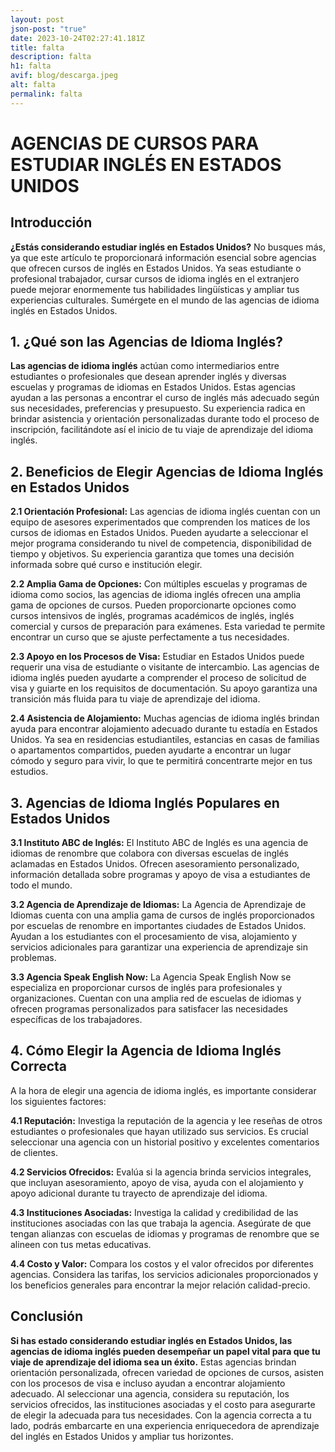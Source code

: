 ```yaml
---
layout: post
json-post: "true"
date: 2023-10-24T02:27:41.181Z
title: falta
description: falta
h1: falta
avif: blog/descarga.jpeg
alt: falta
permalink: falta
---
```

# AGENCIAS DE CURSOS PARA ESTUDIAR INGLÉS EN ESTADOS UNIDOS

## Introducción

**¿Estás considerando estudiar inglés en Estados Unidos?** No busques más, ya que este artículo te proporcionará información esencial sobre agencias que ofrecen cursos de inglés en Estados Unidos. Ya seas estudiante o profesional trabajador, cursar cursos de idioma inglés en el extranjero puede mejorar enormemente tus habilidades lingüísticas y ampliar tus experiencias culturales. Sumérgete en el mundo de las agencias de idioma inglés en Estados Unidos.

## 1. ¿Qué son las Agencias de Idioma Inglés?

**Las agencias de idioma inglés** actúan como intermediarios entre estudiantes o profesionales que desean aprender inglés y diversas escuelas y programas de idiomas en Estados Unidos. Estas agencias ayudan a las personas a encontrar el curso de inglés más adecuado según sus necesidades, preferencias y presupuesto. Su experiencia radica en brindar asistencia y orientación personalizadas durante todo el proceso de inscripción, facilitándote así el inicio de tu viaje de aprendizaje del idioma inglés.

## 2. Beneficios de Elegir Agencias de Idioma Inglés en Estados Unidos

**2.1 Orientación Profesional:** Las agencias de idioma inglés cuentan con un equipo de asesores experimentados que comprenden los matices de los cursos de idiomas en Estados Unidos. Pueden ayudarte a seleccionar el mejor programa considerando tu nivel de competencia, disponibilidad de tiempo y objetivos. Su experiencia garantiza que tomes una decisión informada sobre qué curso e institución elegir.



**2.2 Amplia Gama de Opciones:** Con múltiples escuelas y programas de idioma como socios, las agencias de idioma inglés ofrecen una amplia gama de opciones de cursos. Pueden proporcionarte opciones como cursos intensivos de inglés, programas académicos de inglés, inglés comercial y cursos de preparación para exámenes. Esta variedad te permite encontrar un curso que se ajuste perfectamente a tus necesidades.



**2.3 Apoyo en los Procesos de Visa:** Estudiar en Estados Unidos puede requerir una visa de estudiante o visitante de intercambio. Las agencias de idioma inglés pueden ayudarte a comprender el proceso de solicitud de visa y guiarte en los requisitos de documentación. Su apoyo garantiza una transición más fluida para tu viaje de aprendizaje del idioma.



**2.4 Asistencia de Alojamiento:** Muchas agencias de idioma inglés brindan ayuda para encontrar alojamiento adecuado durante tu estadía en Estados Unidos. Ya sea en residencias estudiantiles, estancias en casas de familias o apartamentos compartidos, pueden ayudarte a encontrar un lugar cómodo y seguro para vivir, lo que te permitirá concentrarte mejor en tus estudios.

## 3. Agencias de Idioma Inglés Populares en Estados Unidos

**3.1 Instituto ABC de Inglés:** El Instituto ABC de Inglés es una agencia de idiomas de renombre que colabora con diversas escuelas de inglés aclamadas en Estados Unidos. Ofrecen asesoramiento personalizado, información detallada sobre programas y apoyo de visa a estudiantes de todo el mundo.



**3.2 Agencia de Aprendizaje de Idiomas:** La Agencia de Aprendizaje de Idiomas cuenta con una amplia gama de cursos de inglés proporcionados por escuelas de renombre en importantes ciudades de Estados Unidos. Ayudan a los estudiantes con el procesamiento de visa, alojamiento y servicios adicionales para garantizar una experiencia de aprendizaje sin problemas.



**3.3 Agencia Speak English Now:** La Agencia Speak English Now se especializa en proporcionar cursos de inglés para profesionales y organizaciones. Cuentan con una amplia red de escuelas de idiomas y ofrecen programas personalizados para satisfacer las necesidades específicas de los trabajadores.

## 4. Cómo Elegir la Agencia de Idioma Inglés Correcta

A la hora de elegir una agencia de idioma inglés, es importante considerar los siguientes factores:



**4.1 Reputación:** Investiga la reputación de la agencia y lee reseñas de otros estudiantes o profesionales que hayan utilizado sus servicios. Es crucial seleccionar una agencia con un historial positivo y excelentes comentarios de clientes.



**4.2 Servicios Ofrecidos:** Evalúa si la agencia brinda servicios integrales, que incluyan asesoramiento, apoyo de visa, ayuda con el alojamiento y apoyo adicional durante tu trayecto de aprendizaje del idioma.



**4.3 Instituciones Asociadas:** Investiga la calidad y credibilidad de las instituciones asociadas con las que trabaja la agencia. Asegúrate de que tengan alianzas con escuelas de idiomas y programas de renombre que se alineen con tus metas educativas.



**4.4 Costo y Valor:** Compara los costos y el valor ofrecidos por diferentes agencias. Considera las tarifas, los servicios adicionales proporcionados y los beneficios generales para encontrar la mejor relación calidad-precio.

## Conclusión

**Si has estado considerando estudiar inglés en Estados Unidos, las agencias de idioma inglés pueden desempeñar un papel vital para que tu viaje de aprendizaje del idioma sea un éxito.** Estas agencias brindan orientación personalizada, ofrecen variedad de opciones de cursos, asisten con los procesos de visa e incluso ayudan a encontrar alojamiento adecuado. Al seleccionar una agencia, considera su reputación, los servicios ofrecidos, las instituciones asociadas y el costo para asegurarte de elegir la adecuada para tus necesidades. Con la agencia correcta a tu lado, podrás embarcarte en una experiencia enriquecedora de aprendizaje del inglés en Estados Unidos y ampliar tus horizontes.